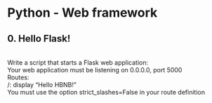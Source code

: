 <h1>Python - Web framework</h1>
<h2>0. Hello Flask!</h2>
<br>
Write a script that starts a Flask web application:
<br>
Your web application must be listening on 0.0.0.0, port 5000<br>
Routes:<br>
/: display “Hello HBNB!”<br>
You must use the option strict_slashes=False in your route definition<br>